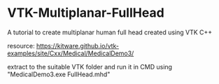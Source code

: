 # VTK-Multiplanar-FullHead
A tutorial to create multiplanar human full head created using VTK C++

resource: https://kitware.github.io/vtk-examples/site/Cxx/Medical/MedicalDemo3/

extract to the suitable VTK folder and run it in CMD using "MedicalDemo3.exe FullHead.mhd"
